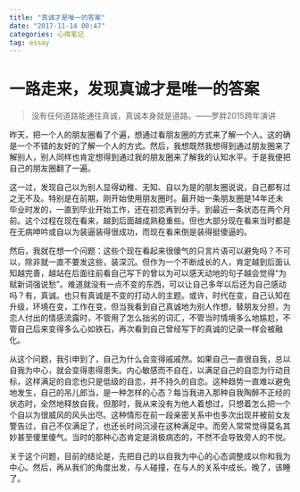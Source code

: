```yaml
---
title: "真诚才是唯一的答案"
date: "2017-11-14 00:47"
categories: 心得笔记
tag: essay
---
```


# 一路走来，发现真诚才是唯一的答案

> 没有任何道路能通往真诚，真诚本身就是道路。——罗胖2015跨年演讲

<!--more-->

昨天，把一个人的朋友圈看了个遍，想通过看朋友圈的方式来了解一个人。这的确是一个不错的友好的了解一个人的方式。然后，我想既然我想得到通过朋友圈来了解别人，别人同样也肯定想得到通过我的朋友圈来了解我的认知水平。于是我便把自己的朋友圈翻了一遍。

这一过，发现自己以为别人显得幼稚、无知、自以为是的朋友圈说说，自己都有过之无不及。特别是在前期，刚开始使用朋友圈时。最开始一条朋友圈是14年还未毕业时发的，一直到毕业开始工作，还在初恋再到分手。到最近一条状态在两个月前。这个过程在现在看来，越到后面越成熟稳重些。但也大部分现在看来当时都是在无病呻吟或自以为装逼装得很成功，而现在看来倒是装得挺傻逼的。

然后，我就在想一个问题：这些个现在看起来很傻气的只言片语可以避免吗？不可以，除非就一直不要发这些，装深沉。但作为一个不断成长的人，肯定越到后面认知越完善，越站在后面往前看自己写下的曾以为可以感天动地的句子越会觉得“为赋新词强说愁”。难道就没有一点不变的东西，可以让自己多年以后还为自己感动吗？有，真诚。也只有真诚是不变的打动人的主题。或许，时代在变，自己认知在升级，环境在变，工作在变，但当我看到自己真诚地为别人作想，替朋友分担，为恋人付出的情感流露时，不管用了怎么拙劣的词汇，不管当时情境多么地尴尬，不管自己后来变得多么心如铁石，再次看到自己曾经写下的真诚的记录一样会被融化。

从这个问题，我引申到了，自己为什么会变得戚戚然。如果自己一直很自我，总以自我为中心，就会变得患得患失。内心敏感而不自在，以满足自己的自恋为行动目标，这样满足的自恋也只是低级的自恋，并不持久的自恋。这种趋势一直难以避免地发生，自己的吊儿郎当，是一种怎样的心态？每当我进入那种自我陶醉不正经的状态时，全然地释放自我，但那时，我从来没有为他人着想过，只想着怎么把一个个自以为很威风的风头出尽。这种情形在前一段亲密关系中也多次出现并被前女友警告过，自己不仅满足了，也还长时间沉浸在这种满足中。而旁人常常觉得莫名其妙甚至傻里傻气。当时的那种心态肯定是消极病态的，不然不会导致旁人的不悦。

关于这个问题，目前的结论是，先把自己的以自我为中心的心态调整成以你和我为中心。然后，再从我们的角度出发，与人碰撞，在与人的关系中成长。晚了，该睡了。
